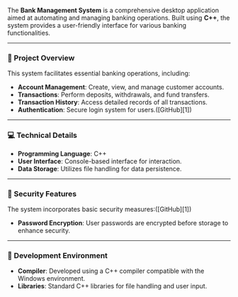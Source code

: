 
The **Bank Management System** is a comprehensive desktop application aimed at automating and managing banking operations. Built using **C++**, the system provides a user-friendly interface for various banking functionalities.

---

### 🏦 Project Overview

This system facilitates essential banking operations, including:

* **Account Management**: Create, view, and manage customer accounts.
* **Transactions**: Perform deposits, withdrawals, and fund transfers.
* **Transaction History**: Access detailed records of all transactions.
* **Authentication**: Secure login system for users.([GitHub][1])

---

### 💻 Technical Details

* **Programming Language**: C++
* **User Interface**: Console-based interface for interaction.
* **Data Storage**: Utilizes file handling for data persistence.

---

### 🔐 Security Features

The system incorporates basic security measures:([GitHub][1])

* **Password Encryption**: User passwords are encrypted before storage to enhance security.

---

### 🧪 Development Environment

* **Compiler**: Developed using a C++ compiler compatible with the Windows environment.
* **Libraries**: Standard C++ libraries for file handling and user input.


